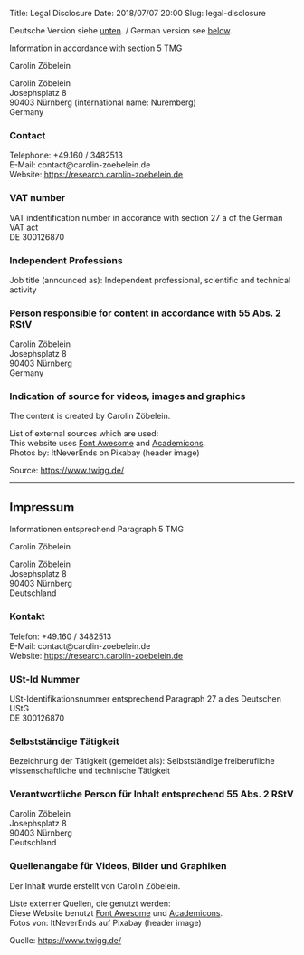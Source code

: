 Title:      	Legal Disclosure
Date:       	2018/07/07 20:00
Slug:           legal-disclosure

<span id="legaldisclosure"></span>
<p> Deutsche Version siehe <a href="/legal-disclosure#impressum">unten</a>. / German version see <a href="/legal-disclosure#impressum">below</a>.</p>

<p>Information in accordance with section 5 TMG</p> 

<p>Carolin Zöbelein</p>  

<p>Carolin Zöbelein<br />  
Josephsplatz 8<br />  
90403 Nürnberg (international name: Nuremberg)<br />  
Germany</p>  

<h3>Contact</h3>
<p>Telephone: +49.160 / 3482513<br />  
E-Mail: contact@carolin-zoebelein.de<br />  
Website: <a href="https://research.carolin-zoebelein.de">https://research.carolin-zoebelein.de</a></p>

<h3>VAT number</h3>
<p>VAT indentification number in accorance with section 27 a of the German VAT act<br />  
DE 300126870</p>  

<h3>Independent Professions</h3>
<p>Job title (announced as): Independent professional, scientific and technical activity</p>  

<h3>Person responsible for content in accordance with 55 Abs. 2 RStV</h3>
<p>Carolin Zöbelein<br />  
Josephsplatz 8<br />  
90403 Nürnberg<br />  
Germany</p>  

<h3>Indication of source for videos, images and graphics</h3>
<p>The content is created by Carolin Zöbelein.</p>  

<p>List of external sources which are used:<br />
This website uses <a href="https://fontawesome.com/" target="_blank">Font Awesome</a> and <a href="https://jpswalsh.github.io/academicons/" target="_blank">Academicons</a>.<br />
Photos by: ItNeverEnds on Pixabay (header image)
</p>  
<p>Source: <a href="https://www.twigg.de/" target="_blank">https://www.twigg.de/</a></p>

<hr>
<span id="impressum"></span>
<h2>Impressum</h2>
<p>Informationen entsprechend Paragraph 5 TMG</p>

<p>Carolin Zöbelein</p>

<p>Carolin Zöbelein<br />
Josephsplatz 8<br />
90403 Nürnberg<br />
Deutschland</p>

<h3>Kontakt</h3>
<p>Telefon: +49.160 / 3482513<br />  
E-Mail: contact@carolin-zoebelein.de<br />  
Website: <a href="https://research.carolin-zoebelein.de">https://research.carolin-zoebelein.de</a></p>

<h3>USt-Id Nummer</h3>
<p>USt-Identifikationsnummer entsprechend Paragraph 27 a des Deutschen UStG<br />
DE 300126870</p>

<h3>Selbstständige Tätigkeit</h3>
<p>Bezeichnung der Tätigkeit (gemeldet als): Selbstständige freiberufliche wissenschaftliche und technische Tätigkeit</p>

<h3>Verantwortliche Person für Inhalt entsprechend 55 Abs. 2 RStV</h3>
<p>Carolin Zöbelein<br />
Josephsplatz 8<br />
90403 Nürnberg<br />
Deutschland</p>

<h3>Quellenangabe für Videos, Bilder und Graphiken</h3>
<p>Der Inhalt wurde erstellt von Carolin Zöbelein.</p>

<p>Liste externer Quellen, die genutzt werden:<br />
Diese Website benutzt <a href="https://fontawesome.com/" target="_blank">Font Awesome</a> und <a href="https://jpswalsh.github.io/academicons/" target="_blank">
Academicons</a>.<br />
Fotos von: ItNeverEnds auf Pixabay (header image)
</p>

<p>Quelle: <a href="https://www.twigg.de/" target="_blank">https://www.twigg.de/</a></p>
